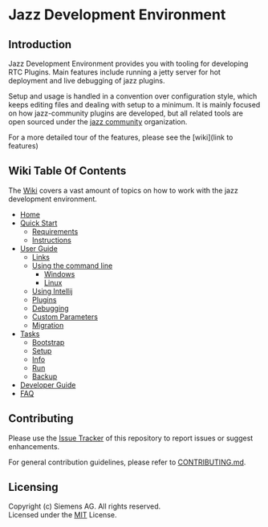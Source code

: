 # Jazz Development Environment
## Introduction
Jazz Development Environment provides you with tooling for developing RTC Plugins. Main features include running a jetty server for hot deployment and live debugging of jazz plugins.

Setup and usage is handled in a convention over configuration style, which keeps editing files and dealing with setup to a minimum. It is mainly focused on how jazz-community plugins are developed, but all related tools are open sourced under the [jazz community](https://github.com/jazz-community/) organization.

For a more detailed tour of the features, please see the [wiki](link to features)

## Wiki Table Of Contents
The [Wiki](https://github.com/jazz-community/jazz-debug-environment/wiki) covers a vast amount of topics on how to work with the jazz development environment.

* [Home](Home)
* [Quick Start](https://github.com/jazz-community/jazz-debug-environment/wiki/2.0-Quick-Start)
  * [Requirements](https://github.com/jazz-community/jazz-debug-environment/wiki/2.1-Requirements)
  * [Instructions](https://github.com/jazz-community/jazz-debug-environment/wiki/2.2-Instructions)
* [User Guide](https://github.com/jazz-community/jazz-debug-environment/wiki/3.0-User-Guide)
  * [Links](https://github.com/jazz-community/jazz-debug-environment/wiki/3.1-Links)
  * [Using the command line](https://github.com/jazz-community/jazz-debug-environment/wiki/3.2-Using-the-command-line)
    * [Windows](https://github.com/jazz-community/jazz-debug-environment/wiki/3.2.1-Windows)
    * [Linux](https://github.com/jazz-community/jazz-debug-environment/wiki/3.2.2-Linux)
  * [Using Intellij](https://github.com/jazz-community/jazz-debug-environment/wiki/3.3-Using-IntelliJ)
  * [Plugins](https://github.com/jazz-community/jazz-debug-environment/wiki/3.4-Plugins)
  * [Debugging](https://github.com/jazz-community/jazz-debug-environment/wiki/3.5-Debugging)
  * [Custom Parameters](https://github.com/jazz-community/jazz-debug-environment/wiki/3.6-Custom-Parameters)
  * [Migration](https://github.com/jazz-community/jazz-debug-environment/wiki/3.7-Migration)
* [Tasks](https://github.com/jazz-community/jazz-debug-environment/wiki/5.0-Tasks)
  * [Bootstrap](https://github.com/jazz-community/jazz-debug-environment/wiki/5.1-Bootstrap)
  * [Setup](https://github.com/jazz-community/jazz-debug-environment/wiki/5.2-Setup)
  * [Info](https://github.com/jazz-community/jazz-debug-environment/wiki/5.3-Info)
  * [Run](https://github.com/jazz-community/jazz-debug-environment/wiki/5.4-Run)
  * [Backup](https://github.com/jazz-community/jazz-debug-environment/wiki/5.5-Backup)
* [Developer Guide](https://github.com/jazz-community/jazz-debug-environment/wiki/6.-Developer-Guide)
* [FAQ](https://github.com/jazz-community/jazz-debug-environment/wiki/7.-FAQ)

## Contributing
Please use the [Issue Tracker](https://github.com/jazz-community/jazz-debug-environment/issues) of this repository to report issues or suggest enhancements.

For general contribution guidelines, please refer to [CONTRIBUTING.md](https://github.com/jazz-community/welcome/blob/master/CONTRIBUTING.md).

## Licensing
Copyright (c) Siemens AG. All rights reserved.<br>
Licensed under the [MIT](https://github.com/jazz-community/rtc-git-connector/blob/master/LICENSE) License.
